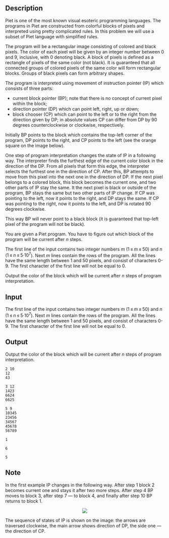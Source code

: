 ## Description

<div><p>Piet is one of the most known visual esoteric programming languages. The programs in Piet are constructed from colorful blocks of pixels and interpreted using pretty complicated rules. In this problem we will use a subset of Piet language with simplified rules.</p><p>The program will be a rectangular image consisting of colored and black pixels. The color of each pixel will be given by an integer number between 0 and 9, inclusive, with 0 denoting black. A block of pixels is defined as a rectangle of pixels of the same color (not black). It is guaranteed that all connected groups of colored pixels of the same color will form rectangular blocks. Groups of black pixels can form arbitrary shapes.</p><p>The program is interpreted using movement of instruction pointer (IP) which consists of three parts:</p><ul><li> current block pointer (BP); note that there is no concept of current pixel within the block;</li><li> direction pointer (DP) which can point left, right, up or down;</li><li> block chooser (CP) which can point to the left or to the right from the direction given by DP; in absolute values CP can differ from DP by 90 degrees counterclockwise or clockwise, respectively.</li></ul><p>Initially BP points to the block which contains the top-left corner of the program, DP points to the right, and CP points to the left (see the orange square on the image below).</p><p>One step of program interpretation changes the state of IP in a following way. The interpreter finds the furthest edge of the current color block in the direction of the DP. From all pixels that form this edge, the interpreter selects the furthest one in the direction of <span class="tex-font-style-bf">CP</span>. After this, BP attempts to move from this pixel into the next one in the direction of DP. If the next pixel belongs to a colored block, this block becomes the current one, and two other parts of IP stay the same. It the next pixel is black or outside of the program, BP stays the same but two other parts of IP change. If CP was pointing to the left, now it points to the right, and DP stays the same. If CP was pointing to the right, now it points to the left, and DP is rotated 90 degrees clockwise.</p><p>This way BP will never point to a black block (it is guaranteed that top-left pixel of the program will not be black).</p><p>You are given a Piet program. You have to figure out which block of the program will be current after <span class="tex-span"><i>n</i></span> steps.</p></div><div class="input-specification"><p>The first line of the input contains two integer numbers <span class="tex-span"><i>m</i></span> (<span class="tex-span">1 ≤ <i>m</i> ≤ 50</span>) and <span class="tex-span"><i>n</i></span> (<span class="tex-span">1 ≤ <i>n</i> ≤ 5·10<sup class="upper-index">7</sup></span>). Next <span class="tex-span"><i>m</i></span> lines contain the rows of the program. All the lines have the same length between 1 and 50 pixels, and consist of characters <span class="tex-font-style-tt">0-9</span>. The first character of the first line will not be equal to 0.</p></div><div class="output-specification"><p>Output the color of the block which will be current after <span class="tex-span"><i>n</i></span> steps of program interpretation.</p></div>

## Input

<p>The first line of the input contains two integer numbers <span class="tex-span"><i>m</i></span> (<span class="tex-span">1 ≤ <i>m</i> ≤ 50</span>) and <span class="tex-span"><i>n</i></span> (<span class="tex-span">1 ≤ <i>n</i> ≤ 5·10<sup class="upper-index">7</sup></span>). Next <span class="tex-span"><i>m</i></span> lines contain the rows of the program. All the lines have the same length between 1 and 50 pixels, and consist of characters <span class="tex-font-style-tt">0-9</span>. The first character of the first line will not be equal to 0.</p>

## Output

<p>Output the color of the block which will be current after <span class="tex-span"><i>n</i></span> steps of program interpretation.</p>





```input1
2 10
12
43

```




```input2
3 12
1423
6624
6625

```




```input3
5 9
10345
23456
34567
45678
56789

```




```output1
1

```




```output2
6

```




```output3
5

```



## Note

<p>In the first example IP changes in the following way. After step 1 block 2 becomes current one and stays it after two more steps. After step 4 BP moves to block 3, after step 7 — to block 4, and finally after step 10 BP returns to block 1.</p><center> <img class="tex-graphics" src="file://aBzfF6uE.png" style="max-width: 100.0%;max-height: 100.0%;"> </center><p>The sequence of states of IP is shown on the image: the arrows are traversed clockwise, the main arrow shows direction of DP, the side one — the direction of CP.</p>
